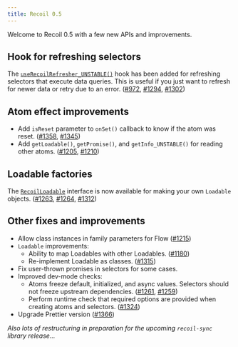```yaml
---
title: Recoil 0.5
---
```


Welcome to Recoil 0.5 with a few new APIs and improvements.

## Hook for refreshing selectors

The [`useRecoilRefresher_UNSTABLE()`](/docs/api-reference/core/useRecoilRefresher) hook has been added for refreshing selectors that execute data queries.  This is useful if you just want to refresh for newer data or retry due to an error.  ([#972](https://github.com/facebookexperimental/Recoil/pull/972), [#1294](https://github.com/facebookexperimental/Recoil/pull/1294), [#1302](https://github.com/facebookexperimental/Recoil/pull/1302))

## Atom effect improvements

* Add `isReset` parameter to `onSet()` callback to know if the atom was reset.  ([#1358](https://github.com/facebookexperimental/Recoil/pull/1358), [#1345](https://github.com/facebookexperimental/Recoil/pull/1345))
* Add `getLoadable()`, `getPromise()`, and `getInfo_UNSTABLE()` for reading other atoms.  ([#1205](https://github.com/facebookexperimental/Recoil/pull/1205), [#1210](https://github.com/facebookexperimental/Recoil/pull/1210))

## Loadable factories

The [`RecoilLoadable`](/docs/api-reference/core/Loadable#creating-loadables) interface is now available for making your own `Loadable` objects.  ([#1263](https://github.com/facebookexperimental/Recoil/pull/1263), [#1264](https://github.com/facebookexperimental/Recoil/pull/1264), [#1312](https://github.com/facebookexperimental/Recoil/pull/1312))

## Other fixes and improvements

- Allow class instances in family parameters for Flow ([#1215](https://github.com/facebookexperimental/Recoil/pull/1215))
- `Loadable` improvements:
  - Ability to map Loadables with other Loadables. ([#1180](https://github.com/facebookexperimental/Recoil/pull/1180))
  - Re-implement Loadable as classes. ([#1315](https://github.com/facebookexperimental/Recoil/pull/1315))
- Fix user-thrown promises in selectors for some cases.
- Improved dev-mode checks:
  - Atoms freeze default, initialized, and async values.  Selectors should not freeze upstream dependencies. ([#1261](https://github.com/facebookexperimental/Recoil/pull/1261), [#1259](https://github.com/facebookexperimental/Recoil/pull/1259))
  - Perform runtime check that required options are provided when creating atoms and selectors. ([#1324](https://github.com/facebookexperimental/Recoil/pull/1324))
- Upgrade Prettier version ([#1366](https://github.com/facebookexperimental/Recoil/pull/1366))

*Also lots of restructuring in preparation for the upcoming `recoil-sync` library release...*
